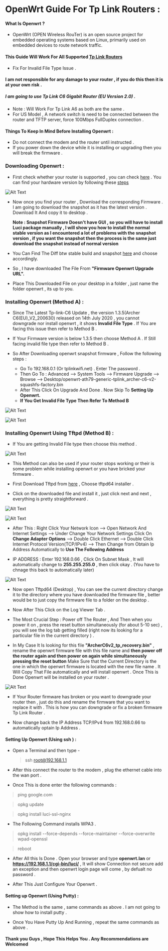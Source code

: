 # OpenWrt Guide For Tp Link Routers :

#### What Is Openwrt ?

- OpenWrt (OPEN Wireless RouTer) is an open source project for embedded operating systems based on Linux, primarily used on embedded devices to route network traffic. 



#### This Guide Will Work For All Supported [Tp Link Routers](https://openwrt.org/toh/views/toh_fwdownload?dataflt%5BBrand*%7E%5D=TP-Link)

* Fix For Invalid File Type Issue .

#### I am not responsible for any damage to your router , if you do this then it is at your own risk . 


##### I am going to use Tp Link C6 Gigabit Router (EU Version 2.0) .
- Note : Will Work For Tp Link A6 as both are the same . 
- For US Model ,  A network switch is need to be connected between the router and TFTP server, force 100Mbps FullDuplex connection .


#### Things To Keep In Mind Before Installing Openwrt :
- Do not connect the modem and the router until instructed . 
- If you power down the device while it is installing or upgrading then you will break the firmware .



### Downloading  Openwrt  : 

- First check whether your router is supported , you can check [here](https://openwrt.org/toh/views/toh_fwdownload) . You can find your hardware version by following these [steps](https://www.tp-link.com/us/support/faq/46/) 
  
![Alt Text](/images/Image1.png)

- Now once you find your router , Download the corresponding Firmware . I am going to download the snapshot as it has the latest version . Download It And copy it to desktop .   



  **Note : Snapshot Firmware  Doesn't have GUI , so you will have to install Luci package manually , I will show you how to install the normal stable version as I encountered a lot of problems with the snapshot version , if you want the snapshot then the process is the same just download the snapshot instead of normal version** 

* You Can Find The Diff btw stable build and snapshot [here](https://openwrt.org/releases/snapshot) and choose accordingly.

- So , I have downloaded The File From **"Firmware Openwrt Upgrade URL".**

* Place This Downloaded File on your desktop in a folder , just name the folder openwrt , its up to you.
  


### Installing Openwrt (Method A) : 

- Since The Latest Tp-link-C6 Update , the version 1.3.5(Archer C6(EU)_V2_200630) released on 14th July 2020 , you cannot downgrade nor install openwrt , it shows **Invalid File Type** . If You are facing this issue then refer to Method B . 

* If Your Firmware version is below 1.3.5 then choose Method A . If Still facing invalid file type then refer to Method B .



- So After Downloading openwrt snapshot firmware , Follow the following steps : 

  - Go To 192.168.0.1 (Or tplinkwifi.net) . Enter The password . 
  * Then Go To  :   Advanced --> System Tools --> Firmware Upgrade --> Browse --> Desktop/openwrt-ath79-generic-tplink_archer-c6-v2-squashfs-factory.bin 

   - After This Click On Upgrade And Done . Now Skip To **Setting Up Openwrt.** 
   * **If You Get Invalid File Type Then Refer To Method B**


![Alt Text](/images/Image2.png) 

![Alt Text](/images/Image3.png) 


### Installing Openwrt Using Tftpd (Method B) :

- If You are getting Invalid File type then choose this method . 

![Alt Text](/images/Image6.png) 

 
* This Method can also be used if your router stops working or their is some problem while installing openwrt or you have bricked your firmware .

-  First Download Tftpd from [here](https://tftpd32.jounin.net/tftpd32_download.html) , Choose tftpd64 installer . 

* Click on the downloaded file  and install it , just click next and next , everything is pretty straightforward . 

![Alt Text](/images/Image4.png) 




![Alt Text](/images/Image5.png) 

- After This : Right Click Your Network Icon --> Open Network And Internet Settings --> Under Change Your Network Settings Click On **Change Adapter Options** --> Double Click  Ethernet --> Double Click Internet Protocol Version(TCP/IPv4) --> Then Change from Obtain Ip Address Automatically to **Use The Following Address** 

* IP ADDRESS :  Enter 192.168.0.66 , Click On Subnet Mask ,  It will automatically change to **255.255.255.0**  , then click okay . (You have to chnage this back to automatically later)

![Alt Text](/images/Image7.png) 



- Now open  Tftpd64 (Desktop) , You can see the current directory change it to the directory where you have downloaded the firmware file , better would be to just copy the firmware file to a folder on the  desktop . 

* Now After This Click on the Log Viewer Tab . 

- The Most Crucial Step : Power off The Router , And Then when you power it on  , press the reset button simultaneously (for about 5-10 sec) , you will see the log tab getting filled (right now its looking for a particular file in the current directory ) . 
* In My Case It Is looking for this file **"ArcherC6v2_tp_recovery.bin"** , rename the openwrt firmware file with this file name and **then power off the router again and then power on again while simultaneously pressing the reset button**  Make Sure that the Current Directory is the one in which the openwrt firmware  is located with the new file name . It Will Copy That File automatically and will install openwrt . Once This is Done Openwrt will be installed on your router . 

![Alt Text](/images/Image8.png) 



- If Your Router firmware has broken or you want to downgrade your router then  , just do this and rename the firmware that you want to replace it with . This is how you can downgrade or fix a broken firmware Tp Link Router . 

* Now change back the IP Address TCP/IPv4 from 192.168.0.66 to automatically optain Ip Address . 



#### Setting Up Openwrt (Using ssh ) :

- Open a Terminal and then type -  
  > ssh root@192.168.1.1

- After this connect the router to the modem  , plug the ethernet cable into the wan port . 

- Once This is done enter the following commands :
> ping google.com


> opkg update


> opkg install luci-ssl-nginx

- The Following Command installs WPA3 . 

> opkg install --force-depends --force-maintainer --force-overwrite wpad-openssl

> reboot  

- After All this Is Done . Open your browser and type **openwrt.lan** or **https://192.168.1.1/cgi-bin/luci/** , It will show Connection not secure add an exception and then openwrt login page will come , by defualt no password . 

- After This Just Configure Your Openwrt . 


#### Setting up Openwrt (Using Putty) :

 - The Method is the same , same commands as above . I am not going to show how to install putty .

*  Once You Have Putty Up And Running , repeat the same commands as above .


#### Thank you Guys , Hope This Helps You . Any Recommendations are Welcomed 

